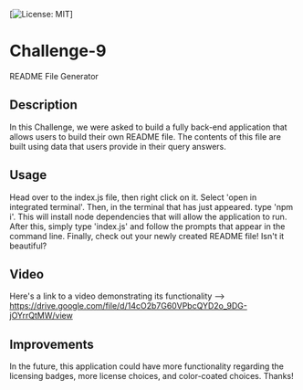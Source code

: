 [![License: MIT](https://img.shields.io/badge/License-MIT-yellow.svg)]


# Challenge-9
README File Generator

## Description
In this Challenge, we were asked to build a fully back-end application that allows users to build their own README file. The contents of this file are built using data that users provide in their query answers.

## Usage
Head over to the index.js file, then right click on it. Select 'open in integrated terminal'. Then, in the terminal that has just appeared. type 'npm i'. This will install node dependencies that will allow the application to run. After this, simply type 'index.js' and follow the prompts that appear in the command line. Finally, check out your newly created README file! Isn't it beautiful?

## Video
Here's a link to a video demonstrating its functionality --> https://drive.google.com/file/d/14cO2b7G60VPbcQYD2o_9DG-jOYrrQtMW/view

## Improvements
In the future, this application could have more functionality regarding the licensing badges, more license choices, and color-coated choices. Thanks!
